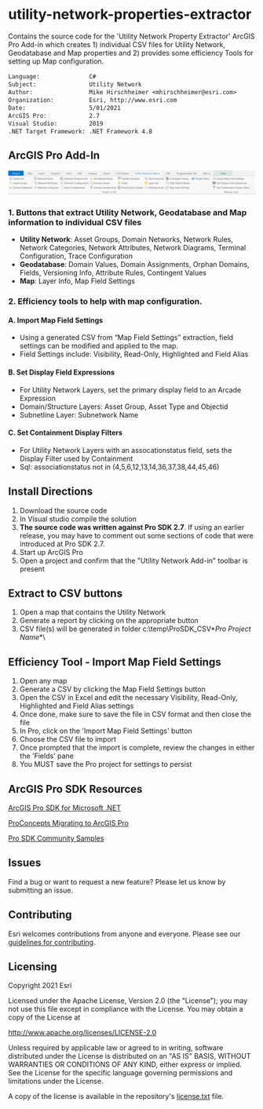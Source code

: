 # utility-network-properties-extractor
Contains the source code for the 'Utility Network Property Extractor' ArcGIS Pro Add-in which creates 1) individual CSV files for Utility Network, Geodatabase and Map properties and 2) provides some efficiency Tools for setting up Map configuration.

<!-- TODO: Fill this section below with metadata about this sample-->
```
Language:              C#
Subject:               Utility Network
Author:                Mike Hirschheimer <mhirschheimer@esri.com>
Organization:          Esri, http://www.esri.com
Date:                  5/01/2021
ArcGIS Pro:            2.7
Visual Studio:         2019
.NET Target Framework: .NET Framework 4.8
```


## ArcGIS Pro Add-In
 ![Screenshot](Screenshots/Toolbar.PNG) 
      
### 1.  Buttons that extract Utility Network, Geodatabase and Map information to individual CSV files
* **Utility Network**:   Asset Groups, Domain Networks, Network Rules, Network Categories, Network Attributes, Network Diagrams, Terminal Configuration, Trace Configuration
* **Geodatabase**:  Domain Values, Domain Assignments, Orphan Domains, Fields, Versioning Info, Attribute Rules, Contingent Values
* **Map**:  Layer Info, Map Field Settings
                        
### 2.  Efficiency tools to help with map configuration.

#### A. Import Map Field Settings
* Using a generated CSV from “Map Field Settings” extraction, field settings can be modified and applied to the map.
* Field Settings include:  Visibility, Read-Only, Highlighted and Field Alias

#### B. Set Display Field Expressions
* For Utility Network Layers, set the primary display field to an Arcade Expression
* Domain/Structure Layers:  Asset Group, Asset Type and Objectid
* Subnetline Layer:  Subnetwork Name

#### C. Set Containment Display Filters
* For Utility Network Layers with an assocationstatus field, sets the Display Filter used by Containment
* Sql:  associationstatus not in (4,5,6,12,13,14,36,37,38,44,45,46)            

## Install Directions

1.  Download the source code
2.  In Visual studio compile the solution
3.  **The source code was written against Pro SDK 2.7**. If using an earlier release, you may have to comment out some sections of code that were introduced at Pro SDK 2.7.
4.  Start up ArcGIS Pro
5.  Open a project and confirm that the "Utility Network Add-in" toolbar is present

## Extract to CSV buttons
1.  Open a map that contains the Utility Network
2.  Generate a report by clicking on the appropriate button
3.  CSV file(s) will be generated in folder c:\temp\ProSDK_CSV\**Pro Project Name**\ 

## Efficiency Tool - Import Map Field Settings
1.  Open any map
2.  Generate a CSV by clicking the Map Field Settings button
3.  Open the CSV in Excel and edit the necessary Visibility, Read-Only, Highlighted and Field Alias settings
4.  Once done, make sure to save the file in CSV format and then close the file
5.  In Pro, click on the 'Import Map Field Settings' button
6.  Choose the CSV file to import
7.  Once prompted that the import is complete, review the changes in either the 'Fields' pane 
8.  You MUST save the Pro project for settings to persist


## ArcGIS Pro SDK Resources

[ArcGIS Pro SDK for Microsoft .NET](https://pro.arcgis.com/en/pro-app/latest/sdk/)

[ProConcepts Migrating to ArcGIS Pro](https://github.com/esri/arcgis-pro-sdk/wiki/ProConcepts-Migrating-to-ArcGIS-Pro)

[Pro SDK Community Samples](https://github.com/esri/arcgis-pro-sdk-community-samples)


## Issues

Find a bug or want to request a new feature?  Please let us know by submitting an issue.

## Contributing

Esri welcomes contributions from anyone and everyone. Please see our [guidelines for contributing](https://github.com/esri/contributing).

## Licensing
Copyright 2021 Esri

Licensed under the Apache License, Version 2.0 (the "License");
you may not use this file except in compliance with the License.
You may obtain a copy of the License at

   http://www.apache.org/licenses/LICENSE-2.0

Unless required by applicable law or agreed to in writing, software
distributed under the License is distributed on an "AS IS" BASIS,
WITHOUT WARRANTIES OR CONDITIONS OF ANY KIND, either express or implied.
See the License for the specific language governing permissions and
limitations under the License.

A copy of the license is available in the repository's [license.txt]( https://raw.github.com/Esri/quickstart-map-js/master/license.txt) file.
